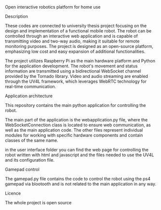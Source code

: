 Open interactive robotics platform for home use 

Description

These codes are connected to university thesis project focusing on the design and implementation of a functional mobile robot. The robot can be controlled through an interactive web application and is capable of transmitting video and two-way audio, making it suitable for remote monitoring purposes. The project is designed as an open-source platform, emphasizing low cost and easy expansion of additional functionalities.

The project utilizes Raspberry Pi as the main hardware platform and Python for the application development. The robot's movement and status information are transmitted using a bidirectional WebSocket channel provided by the Tornado library. Video and audio streaming are enabled through the UV4L framework, which leverages WebRTC technology for real-time communication.
  
    
Application architecture

This repository contains the main python application for controlling the robot.

The main part of the application is the webapplication.py file, where the WebSocketConnection class is located to ensure web communication, as well as the main application code.
The other files represent individual modules for working with specific hardware components and contain classes of the same name.

in the user interface folder you can find the web page for controlling the robot written with html and javascript and the files needed to use the UV4L and its configuration file.

Gamepad control

The gamepad.py file contains the code to control the robot using the ps4 gamepad via blootooth and is not related to the main application in any way.

Licence

The whole project is open source
